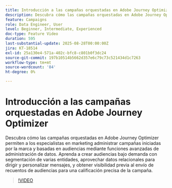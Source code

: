 ```yaml
---
title: Introducción a las campañas orquestadas en Adobe Journey Optimizer
description: Descubra cómo las campañas orquestadas en Adobe Journey Optimizer permiten a los especialistas en marketing administrar campañas iniciadas por la marca y basadas en audiencias mediante funciones avanzadas de administración de datos.
feature: Campaigns
role: Data Engineer, User
level: Beginner, Intermediate, Experienced
doc-type: Feature Video
duration: 595
last-substantial-update: 2025-08-28T00:00:00Z
jira: KT-18514
exl-id: 25a130e4-571a-402c-bfc8-c801b0f3dc24
source-git-commit: 197b10514b5662d357e6c79c73c521434d1c7263
workflow-type: tm+mt
source-wordcount: '84'
ht-degree: 0%

---
```


# Introducción a las campañas orquestadas en Adobe Journey Optimizer

Descubra cómo las campañas orquestadas en Adobe Journey Optimizer permiten a los especialistas en marketing administrar campañas iniciadas por la marca y basadas en audiencias mediante funciones avanzadas de administración de datos. Aprenda a crear audiencias bajo demanda con segmentación de varias entidades, aprovechar datos relacionales para dirigir y personalizar mensajes, y obtener visibilidad previa al envío de recuentos de audiencias para una calificación precisa de la campaña.

>[!VIDEO](https://video.tv.adobe.com/v/3471538/?learn=on&enablevpops)
